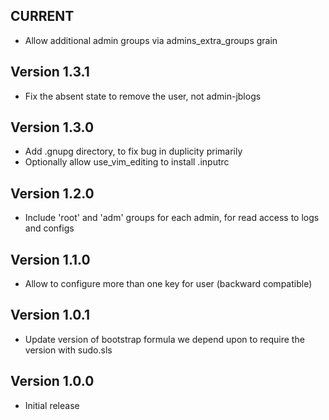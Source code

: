 ## CURRENT

* Allow additional admin groups via admins_extra_groups grain

## Version 1.3.1

* Fix the absent state to remove the user, not admin-jblogs

## Version 1.3.0

* Add .gnupg directory, to fix bug in duplicity primarily
* Optionally allow use_vim_editing to install .inputrc

## Version 1.2.0

* Include 'root' and 'adm' groups for each admin, for read access to logs and configs

## Version 1.1.0

* Allow to configure more than one key for user (backward compatible)

## Version 1.0.1

* Update version of bootstrap formula we depend upon to require the version
  with sudo.sls

## Version 1.0.0

* Initial release
